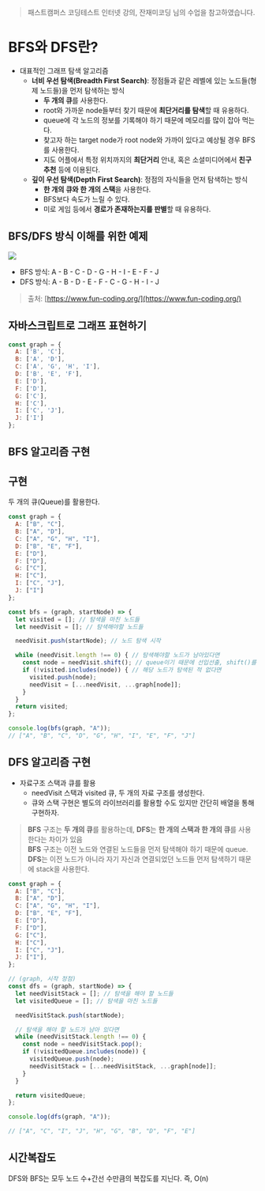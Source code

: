 > 패스트캠퍼스 코딩테스트 인터넷 강의, 잔재미코딩 님의 수업을 참고하였습니다.

# BFS와 DFS란?

-   대표적인 그래프 탐색 알고리즘
    -   **너비 우선 탐색(Breadth First Search)**: 정점들과 같은 레벨에 있는 노드들(형제 노드들)을 먼저 탐색하는 방식
        -   **두 개의 큐**를 사용한다.
        -   root와 가까운 node들부터 찾기 때문에 **최단거리를 탐색**할 때 유용하다.
        -   queue에 각 노드의 정보를 기록해야 하기 때문에 메모리를 많이 잡아 먹는다.
        -   찾고자 하는 target node가 root node와 가까이 있다고 예상될 경우 BFS를 사용한다.
        -   지도 어플에서 특정 위치까지의 **최단거리** 안내, 혹은 소셜미디어에서 **친구 추천** 등에 이용된다.
    -   **깊이 우선 탐색(Depth First Search)**: 정점의 자식들을 먼저 탐색하는 방식
        -   **한 개의 큐와 한 개의 스택**을 사용한다.
        -   BFS보다 속도가 느릴 수 있다.
        -   미로 게임 등에서 **경로가 존재하는지를 판별**할 때 유용하다.

## BFS/DFS 방식 이해를 위한 예제

![](https://www.fun-coding.org/00_Images/BFSDFS.png)

-   BFS 방식: A - B - C - D - G - H - I - E - F - J
-   DFS 방식: A - B - D - E - F - C - G - H - I - J

> 출처: [https://www.fun-coding.org/](https://www.fun-coding.org/)

## 자바스크립트로 그래프 표현하기

```js
const graph = {
  A: ['B', 'C'],
  B: ['A', 'D'],
  C: ['A', 'G', 'H', 'I'],
  D: ['B', 'E', 'F'],
  E: ['D'],
  F: ['D'],
  G: ['C'],
  H: ['C'],
  I: ['C', 'J'],
  J: ['I']
};
```

## BFS 알고리즘 구현

## 구현

두 개의 큐(Queue)를 활용한다.

```js
const graph = {
  A: ["B", "C"],
  B: ["A", "D"],
  C: ["A", "G", "H", "I"],
  D: ["B", "E", "F"],
  E: ["D"],
  F: ["D"],
  G: ["C"],
  H: ["C"],
  I: ["C", "J"],
  J: ["I"]
};

const bfs = (graph, startNode) => {
  let visited = []; // 탐색을 마친 노드들
  let needVisit = []; // 탐색해야할 노드들

  needVisit.push(startNode); // 노드 탐색 시작

  while (needVisit.length !== 0) { // 탐색해야할 노드가 남아있다면
    const node = needVisit.shift(); // queue이기 때문에 선입선출, shift()를 사용한다.
    if (!visited.includes(node)) { // 해당 노드가 탐색된 적 없다면
      visited.push(node); 
      needVisit = [...needVisit, ...graph[node]];
    }
  }
  return visited;
};

console.log(bfs(graph, "A"));
// ["A", "B", "C", "D", "G", "H", "I", "E", "F", "J"]
```

## DFS 알고리즘 구현

-   자료구조 스택과 큐를 활용
    -   needVisit 스택과 visited 큐, 두 개의 자료 구조를 생성한다.
    -   큐와 스택 구현은 별도의 라이브러리를 활용할 수도 있지만 간단히 배열을 통해 구현하자.

> **BFS** 구조는 **두 개의 큐**를 활용하는데, **DFS**는 **한 개의 스택과 한 개의 큐**를 사용한다는 차이가 있음  
> **BFS** 구조는 이전 노드와 연결된 노드들을 먼저 탐색해야 하기 때문에 queue. **DFS**는 이전 노드가 아니라 자기 자신과 연결되었던 노드들 먼저 탐색하기 때문에 stack을 사용한다.

```js
const graph = {
  A: ["B", "C"],
  B: ["A", "D"],
  C: ["A", "G", "H", "I"],
  D: ["B", "E", "F"],
  E: ["D"],
  F: ["D"],
  G: ["C"],
  H: ["C"],
  I: ["C", "J"],
  J: ["I"],
};

// (graph, 시작 정점)
const dfs = (graph, startNode) => {
  let needVisitStack = []; // 탐색을 해야 할 노드들
  let visitedQueue = []; // 탐색을 마친 노드들

  needVisitStack.push(startNode);

  // 탐색을 해야 할 노드가 남아 있다면
  while (needVisitStack.length !== 0) {
    const node = needVisitStack.pop();
    if (!visitedQueue.includes(node)) {
      visitedQueue.push(node);
      needVisitStack = [...needVisitStack, ...graph[node]];
    }
  }

  return visitedQueue;
};

console.log(dfs(graph, "A"));

// ["A", "C", "I", "J", "H", "G", "B", "D", "F", "E"]
```

## 시간복잡도

DFS와 BFS는 모두 노드 수+간선 수만큼의 복잡도를 지닌다. 즉, O(n)